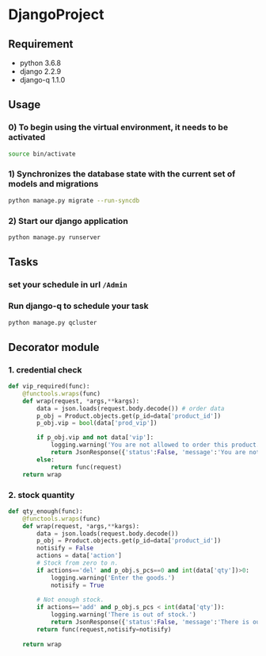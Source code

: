 # DjangoProject

## Requirement
* python 3.6.8
* django 2.2.9
* django-q 1.1.0

## Usage

### 0) To begin using the virtual environment, it needs to be activated
```bash
source bin/activate
```

### 1) Synchronizes the database state with the current set of models and migrations
```bash
python manage.py migrate --run-syncdb

```
### 2) Start our django application
```bash
python manage.py runserver
```

## Tasks

### set your schedule in url `/Admin`


### Run django-q to schedule your task
```bash
python manage.py qcluster
```
## Decorator module

### 1. credential check

```python
def vip_required(func):
    @functools.wraps(func)
    def wrap(request, *args,**kargs):
        data = json.loads(request.body.decode()) # order data
        p_obj = Product.objects.get(p_id=data['product_id'])
        p_obj.vip = bool(data['prod_vip'])

        if p_obj.vip and not data['vip']:
            logging.warning('You are not allowed to order this product.')
            return JsonResponse({'status':False, 'message':'You are not allowed to order this product.'}, status=201)
        else:
            return func(request)
    return wrap
``` 
### 2. stock quantity 
```python
def qty_enough(func):
    @functools.wraps(func)
    def wrap(request, *args,**kargs):
        data = json.loads(request.body.decode())
        p_obj = Product.objects.get(p_id=data['product_id'])
        notisify = False
        actions = data['action']
        # Stock from zero to n.
        if actions=='del' and p_obj.s_pcs==0 and int(data['qty'])>0:
            logging.warning('Enter the goods.')
            notisify = True
   
        # Not enough stock.
        if actions=='add' and p_obj.s_pcs < int(data['qty']):
            logging.warning('There is out of stock.')
            return JsonResponse({'status':False, 'message':'There is out of stock.'}, status=201)
        return func(request,notisify=notisify)
    
    return wrap
```    

